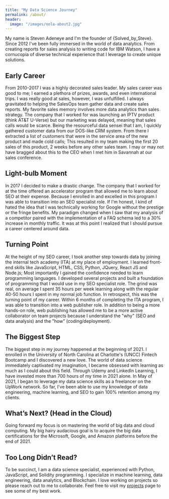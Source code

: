 ```yaml
---
title: "My Data Science Journey"
permalink: /about/
header:
  image: "/images/nola-about2.jpg"
---
```


My name is Steven Adeneye and I'm the founder of {Solved_by_Steve}. Since 2012 I've been fully immersed in the world of data analytics. From creating reports for sales analysis to writing code for IBM Watson, I have a cornucopia of diverse technical experience that I leverage to create unique solutions.

## Early Career

From 2010-2017 I was a highly decorated sales leader. My sales career was good to me; I earned a plethora of prizes, awards, and even international trips. I was really good at sales, however, I was unfulfilled. I always gravitated to helping the SalesOps team gather data and create sales reports. My favorite sales memory involves more data analytics than sales strategy. The company that I worked for was launching an IPTV product (think AT&T U-Verse) but our marketing was delayed, meaning that sales calls would be scarce. Being the resourceful data sensei that I am, I quickly gathered customer data from our DOS-like CRM system. From there I extracted a list of customers that were in the service area of the new product and made cold calls; This resulted in my team making the first 20 sales of this product, 2 weeks before any other sales team. I may or may not have bragged about this to the CEO when I met him in Savannah at our sales conference.

## Light-bulb Moment

In 2017 I decided to make a drastic change. The company that I worked for at the time offered an accelerator program that allowed me to learn about SEO at their expense. Because I enrolled in and excelled in this program I was able to transition into an SEO specialist role. If I'm honest, I kind of hated the idea that I was technically working for Google without the prestige or the fringe benefits. My paradigm changed when I saw that my analysis of a competitor paired with the implementation of a FAQ schema led to a 30% increase in monthly traffic. It was at this point I realized that I should pursue a career centered around data.

## Turning Point

At the height of my SEO career, I took another step towards data by joining the internal tech academy (ITA) at my place of employment. I learned front-end skills like JavaScript, HTML, CSS, Python, JQuery, React JS and Node.js; Most importantly I gained the confidence needed to learn programming languages. I developed several projects and built a foundation of programming that I would use in my SEO specialist role. The grind was real, on average I spent 35 hours per week learning along with the regular 40-50 hours I spent in my normal job function. In retrospect, this was the turning point of my career. Within 6 months of completing the ITA program, I was able to transition into a web publisher role. In addition to being a more hands-on role, web publishing has allowed me to be a more active collaborator on team projects because I understand the "why" (SEO and data analysis) and the "how" (coding/deployment).

## The Biggest Step

The biggest step in my journey happened at the beginning of 2021. I enrolled in the University of North Carolina at Charlotte's (UNCC) Fintech Bootcamp and I discovered a new love. The world of data science immediately captivated my imagination, I became obsessed with learning as much as I could about this field. Through Udemy and LinkedIn Learning, I have invested more than 700 hours of my time in 2021 alone. In May of 2021, I began to leverage my data science skills as a freelancer on the UpWork network. So far, I’ve been able to use my knowledge of data engineering, machine learning, and SEO to gain 100% retention among my clients.

## What’s Next? (Head in the Cloud)

Going forward my focus is on mastering the world of big data and cloud computing. My big hairy audacious goal is to acquire the big data certifications for the Microsoft, Google, and Amazon platforms before the end of 2021.


## Too Long Didn’t Read?

To be succinct, I am a data science specialist, experienced with Python, JavaScript, and Solidity programming. I specialize in machine learning, data engineering,  data analytics, and Blockchain. I love working on projects so please reach out to me to collaborate. Feel free to visit my [projects](https://solvedbysteve.github.io/projects/) page to see some of my best work.
